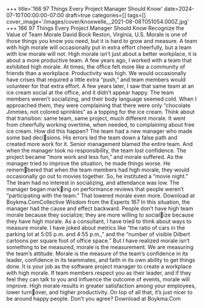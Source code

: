 +++
title='166 97 Things Every Project Manager Should Know'
date=2024-07-10T00:00:00-07:00
draft=true
categories=[]
tags=[]
cover_image='/images/cover/knoxwelle__2021-08-08T051054.000Z.jpg'
+++
166 97 Things Every Project Manager Should Know
Recognize the Value 
of Team Morale
David Bock
Reston, Virginia, U.S.
Morale is one of those things you know you need, but it is hard 
to grow and measure. A team with high morale will occasionally put in extra 
effort cheerfully, but a team with low morale will not. High morale isn’t just 
about a better workplace, it is about a more productive team.
A few years ago, I worked with a team that exhibited high morale. At times, 
the office felt more like a community of friends than a workplace. Productivity 
was high. We would occasionally have crises that required a little extra “push,” 
and team members would volunteer for that extra effort.
A few years later, I saw that same team at an ice cream social at the office, and 
it didn’t appear happy. The team members weren’t socializing, and their body 
language seemed cold. When I approached them, they were complaining that 
there were only “chocolate Jimmies, not colored sprinkles” as a topping for 
the ice cream. Think about that transition: same team, same project, much 
different morale. It went from cheerfully working overtime, when needed, to 
complaining about free ice cream.
How did this happen? The team had a new manager who made some bad decisions. His errors led the team down a false path and created more work for it. 
Senior management blamed the entire team. And when the manager took no 
responsibility, the team lost confidence. The project became “more work and 
less fun,” and morale suffered.
As the manager tried to improve the situation, he made things worse. He remembered that when the team members had high morale, they would occasionally 
go out to movies together. So, he instituted a “movie night.” The team had 
no interest in socializing, and attendance was low. The manager began marking on performance reviews that people weren’t “participating with the team.” 
That lowered morale even more.
Download at Boykma.ComCollective Wisdom from the Experts 167
In this situation, the manager had the cause and effect backward. People don’t 
have high team morale because they socialize; they are more willing to socialize because they have high morale.
As a consultant, I have tried to think about ways to measure morale. I have 
joked about metrics like “the ratio of cars in the parking lot at 5:05 p.m. and 
4:55 p.m.,” and the “number of visible Dilbert cartoons per square foot of office 
space.” But I have realized morale isn’t something to be measured, morale is
the measurement. We are measuring the team’s attitude. Morale is the measure 
of the team’s confidence in its leader, confidence in its teammates, and faith in 
its own ability to get things done.
It is your job as the software project manager to create a workplace with high 
morale. If team members respect you as their leader, and if they feel they can 
talk to you and influence the outcome of events, morale will improve.
High morale results in greater satisfaction among your employees, lower turnover, and higher productivity. On top of all that, it’s just nicer to be around 
happy people. Don’t you agree?
Download at Boykma.Com